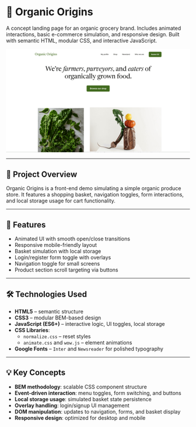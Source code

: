 # 🥦 Organic Origins

A concept landing page for an organic grocery brand. Includes animated interactions, basic e-commerce simulation, and responsive design. Built with semantic HTML, modular CSS, and interactive JavaScript.

![Preview](./screenshots/preview.png)

---

## 🌿 Project Overview

Organic Origins is a front-end demo simulating a simple organic produce store. It features a shopping basket, navigation toggles, form interactions, and local storage usage for cart functionality.

---

## 🚀 Features

- Animated UI with smooth open/close transitions
- Responsive mobile-friendly layout
- Basket simulation with local storage
- Login/register form toggle with overlays
- Navigation toggle for small screens
- Product section scroll targeting via buttons

---

## 🛠️ Technologies Used

- **HTML5** – semantic structure
- **CSS3** – modular BEM-based design
- **JavaScript (ES6+)** – interactive logic, UI toggles, local storage
- **CSS Libraries**:
  - `normalize.css` – reset styles
  - `animate.css` and `wow.js` – element animations
- **Google Fonts** – `Inter` and `Newsreader` for polished typography

---

## 💡 Key Concepts

- **BEM methodology**: scalable CSS component structure
- **Event-driven interaction**: menu toggles, form switching, and buttons
- **Local storage usage**: simulated basket state persistence
- **Overlay handling**: login/signup UI management
- **DOM manipulation**: updates to navigation, forms, and basket display
- **Responsive design**: optimized for desktop and mobile
